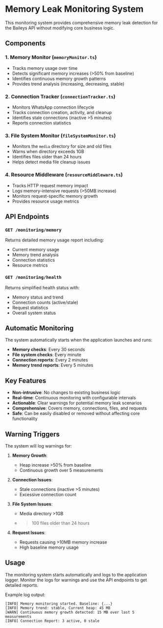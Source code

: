 # Memory Leak Monitoring System

This monitoring system provides comprehensive memory leak detection for the Baileys API without modifying core business logic.

## Components

### 1. Memory Monitor (`memoryMonitor.ts`)
- Tracks memory usage over time
- Detects significant memory increases (>50% from baseline)
- Identifies continuous memory growth patterns
- Provides trend analysis (increasing, decreasing, stable)

### 2. Connection Tracker (`connectionTracker.ts`)
- Monitors WhatsApp connection lifecycle
- Tracks connection creation, activity, and cleanup
- Identifies stale connections (inactive >5 minutes)
- Reports connection statistics

### 3. File System Monitor (`fileSystemMonitor.ts`)
- Monitors the `media` directory for size and old files
- Warns when directory exceeds 1GB
- Identifies files older than 24 hours
- Helps detect media file cleanup issues

### 4. Resource Middleware (`resourceMiddleware.ts`)
- Tracks HTTP request memory impact
- Logs memory-intensive requests (>50MB increase)
- Monitors request-specific memory growth
- Provides resource usage metrics

## API Endpoints

### `GET /monitoring/memory`
Returns detailed memory usage report including:
- Current memory usage
- Memory trend analysis
- Connection statistics
- Resource metrics

### `GET /monitoring/health`
Returns simplified health status with:
- Memory status and trend
- Connection counts (active/stale)
- Request statistics
- Overall system status

## Automatic Monitoring

The system automatically starts when the application launches and runs:

- **Memory checks**: Every 30 seconds
- **File system checks**: Every minute
- **Connection reports**: Every 2 minutes
- **Memory trend reports**: Every 5 minutes

## Key Features

- **Non-intrusive**: No changes to existing business logic
- **Real-time**: Continuous monitoring with configurable intervals
- **Actionable**: Clear warnings for potential memory leak scenarios
- **Comprehensive**: Covers memory, connections, files, and requests
- **Safe**: Can be easily disabled or removed without affecting core functionality

## Warning Triggers

The system will log warnings for:

1. **Memory Growth**: 
   - Heap increase >50% from baseline
   - Continuous growth over 5 measurements

2. **Connection Issues**:
   - Stale connections (inactive >5 minutes)
   - Excessive connection count

3. **File System Issues**:
   - Media directory >1GB
   - >100 files older than 24 hours

4. **Request Issues**:
   - Requests causing >10MB memory increase
   - High baseline memory usage

## Usage

The monitoring system starts automatically and logs to the application logger. Monitor the logs for warnings and use the API endpoints to get detailed reports.

Example log output:
```
[INFO] Memory monitoring started. Baseline: {...}
[INFO] Memory trend: stable, Current heap: 45 MB
[WARN] Continuous memory growth detected: 15 MB over last 5 measurements
[INFO] Connection Report: 3 active, 0 stale
```
